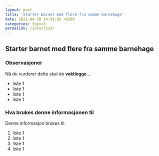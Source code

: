 ```yaml
---
layout: post
title: 'Starter barnet med flere fra samme barnehage'
date: 2021-04-30 14:41:55 +0200
categories: topic3
permalink: /info/t5s2/
---
```


## Starter barnet med flere fra samme barnehage

### Observasjoner

Nå du vurderer dette skal de **vektlegge**...

- liste 1
- liste 1
- liste 1
- liste 1

### Hva brukes denne informasjonen til

Denne informasjon brukes til.

1. liste 1
2. liste 1
3. liste 1
4. liste 1
